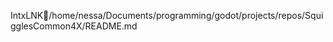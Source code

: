IntxLNK/ h o m e / n e s s a / D o c u m e n t s / p r o g r a m m i n g / g o d o t / p r o j e c t s / r e p o s / S q u i g g l e s C o m m o n 4 X / R E A D M E . m d 